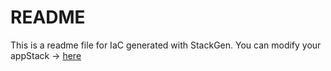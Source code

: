 # README
This is a readme file for IaC generated with StackGen.
You can modify your appStack -> [here](http://main.dev.stackgen.com/appstacks/821632ca-7f48-42ba-83d3-9c599fa77160)
